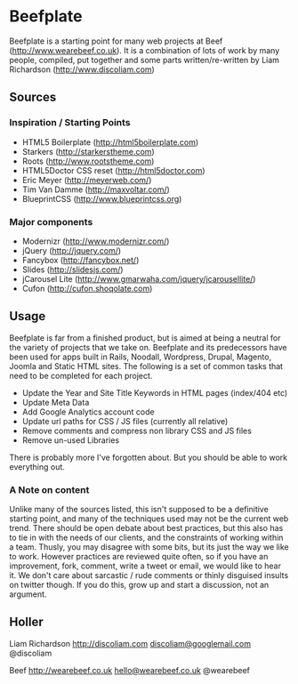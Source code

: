 #  Beefplate

Beefplate is a starting point for many web projects at Beef (http://www.wearebeef.co.uk). It is a combination of lots of work by many people, compiled, put together and some parts written/re-written by Liam Richardson (http://www.discoliam.com)

## Sources

###  Inspiration / Starting Points 

* HTML5 Boilerplate (http://html5boilerplate.com)
* Starkers (http://starkerstheme.com)
* Roots (http://www.rootstheme.com)
* HTML5Doctor CSS reset (http://html5doctor.com)
* Eric Meyer (http://meyerweb.com/)
* Tim Van Damme (http://maxvoltar.com/)
* BlueprintCSS (http://www.blueprintcss.org)

### Major components

* Modernizr (http://www.modernizr.com/)
* jQuery (http://jquery.com/)
* Fancybox (http://fancybox.net/)
* Slides (http://slidesjs.com/)
* jCarousel Lite (http://www.gmarwaha.com/jquery/jcarousellite/)
* Cufon (http://cufon.shoqolate.com)


## Usage
Beefplate is far from a finished product, but is aimed at being a neutral for the variety of projects that we take on. Beefplate and its predecessors have been used for apps built in Rails, Noodall, Wordpress, Drupal, Magento, Joomla and Static HTML sites. The following is a set of common tasks that need to be completed for each project. 

* Update the Year and Site Title Keywords in HTML pages (index/404 etc)
* Update Meta Data
* Add Google Analytics account code
* Update url paths for CSS / JS files (currently all relative)
* Remove comments and compress non library CSS and JS files
* Remove un-used Libraries

There is probably more I've forgotten about. But you should be able to work everything out.

### A Note on content

Unlike many of the sources listed, this isn't supposed to be a definitive starting point, and many of the techniques used may not be the current web trend. There should be open debate about best practices, but this also has to tie in with the needs of our clients, and the constraints of working within a team. Thusly, you may disagree with some bits, but its just the way we like to work. However practices are reviewed quite often, so if you have an improvement, fork, comment, write a tweet or email, we would like to hear it. We don't care about sarcastic / rude comments or thinly disguised insults on twitter though. If you do this, grow up and start a discussion, not an argument.

## Holler

Liam Richardson
http://discoliam.com
discoliam@googlemail.com
@discoliam

Beef
http://wearebeef.co.uk
hello@wearebeef.co.uk
@wearebeef